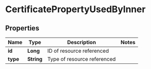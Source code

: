 

# CertificatePropertyUsedByInner


## Properties

| Name | Type | Description | Notes |
|------------ | ------------- | ------------- | -------------|
|**id** | **Long** | ID of resource referenced |  |
|**type** | **String** | Type of resource referenced |  |



